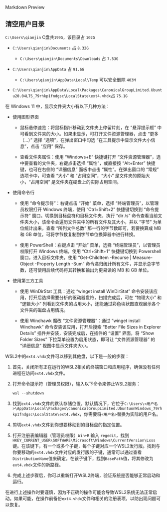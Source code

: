 Markdown Preview
## 清空用户目录

`C:\Users\qianjin` C盘共`199G`，该目录占 `102G `

* `C:\Users\qianjin\Documents` 占 `8.32G`

  * `C:\Users\qianjin\Documents\Downloads` 占 `7.53G`

* `C:\Users\qianjin\AppData` 占 `91.6G`

  * `C:\Users\qianjin\AppData\Local\Temp` 可以安全删除 `403M`

* `C:\Users\qianjin\AppData\Local\Packages\CanonicalGroupLimited.Ubuntu20.04LTS_79rhkp1fndgsc\LocalState\ext4.vhdx`占 `75.1G`

在 Windows 11 中，显示文件夹大小有以下几种方法：



* 使用图形界面

  * 鼠标悬停速览：将鼠标指针移动到文件夹上停留片刻，在 “悬浮提示框” 中可看到文件夹的大小。如果未显示，可打开文件资源管理器，点击 “更多（…）” 选择 “选项”，在弹出窗口中勾选 “在工具提示中显示文件大小信息”，点击 “应用” 保存。

  * 查看文件夹属性：使用 “Windows+E” 快捷键打开 “文件资源管理器”，选中要查看的文件夹，右键点击选择 “属性”，或直接按 “Alt+Enter” 快捷键，也可在右侧的 “详细信息” 面板中点击 “属性”。在弹出窗口的 “常规” 选项卡中，可查看 “大小” 和 “占用空间”，“大小” 是文件夹的原始大小，“占用空间” 是文件夹在硬盘上的实际占用空间。

* 使用命令行

  * 使用 “命令提示符”：右键点击 “开始” 菜单，选择 “终端管理员”，以管理员权限打开 Windows 终端，使用 “Ctrl+Shift+2” 快捷键切换到 “命令提示符” 窗口。切换到目标盘符和目标文件夹，执行 “dir /s” 命令查看当前文件夹大小，该命令会遍历文件夹中的所有文件及其大小，并以 “字节” 为单位统计出来，查看 “所列文件总数” 那一行的字节数即可，若要换算成 MB 和 GB 单位，可将字节数复制到字节单位换算器中进行转换。

  * 使用 PowerShell：右键点击 “开始” 菜单，选择 “终端管理员”，以管理员权限打开 Windows 终端，使用 “Ctrl+Shift+1” 快捷键切换到 Powershell 窗口，进入目标文件夹，使用 “Get-ChildItem -Recurse | Measure-Object -Property Length -Sum” 命令递归统计所有文件，并显示总字节数，还可使用后续代码将其转换和输出为更易读的 MB 和 GB 单位。

* 使用第三方工具

  * 使用 WinDirStat 工具：通过 “winget install WinDirStat” 命令安装该应用，打开后选择需要分析的驱动器盘符，扫描完成后，可在 “物理大小” 和 “逻辑大小” 列看到文件夹的占用大小，还能通过彩色块状图直观展示各个文件夹的磁盘占用情况。

  * 使用 Windhawk 魔改 “文件资源管理器”：通过 “winget install Windhawk” 命令安装该应用，打开后搜索 “Better File Sizes in Explorer Details” 插件并安装，安装完成后，在插件的 “设置” 界面，将 “Show Folder Sizes” 下拉菜单设置为启用状态，即可让 “文件资源管理器” 的 “详细信息” 视图中显示文件夹大小。



WSL2中的`ext4.vhdx`文件可以移到其他盘，以下是一般的步骤：

1. 首先，关闭所有正在运行的WSL2相关的终端窗口和应用程序，确保没有任何进程在访问`ext4.vhdx`文件。

2. 打开命令提示符（管理员权限），输入以下命令来停止WSL2服务：

   ```powershell
   wsl --shutdown
   ```

3. 找到`ext4.vhdx`文件的默认存储位置。默认情况下，它位于`C:\Users\<用户名>\AppData\Local\Packages\CanonicalGroupLimited.UbuntuonWindows_79rhkp1fndgsc\LocalState\ext4.vhdx`，你需要将`<用户名>`替换为实际的用户名。

4. 剪切`ext4.vhdx`文件到你想要移动到的目标盘的指定位置。

5. 打开注册表编辑器（管理员权限）`Win+R` 输入 `regedit`，找到`HKEY_CURRENT_USER\SOFTWARE\Microsoft\Windows\CurrentVersion\Lxss`键。在该键下，有一个或多个子键，每个子键对应一个WSL2发行版。找到与你要移动的`ext4.vhdx`文件对应的发行版的子键，通常可以通过查看`DistributionName`值来确定。在该子键下，找到`BasePath`值，将其修改为`ext4.vhdx`文件的新路径。

6. 完成上述步骤后，你可以重新打开WSL2终端，验证系统是否能够正常启动和运行。



在进行上述操作时要谨慎，因为不正确的操作可能会导致WSL2系统无法正常启动。如果可能，在操作前备份`ext4.vhdx`文件和相关的注册表项，以防出现问题可以恢复。
